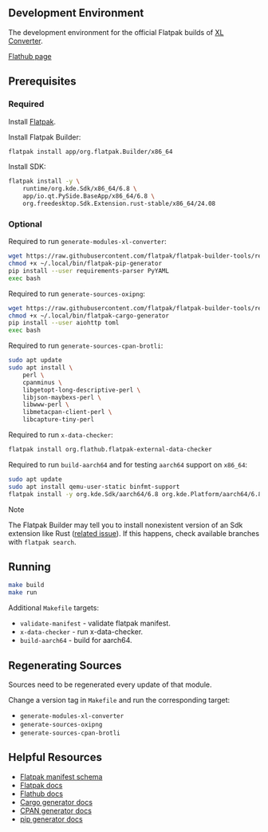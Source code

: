 ## Development Environment

The development environment for the official Flatpak builds of [XL Converter](https://github.com/JacobDev1/xl-converter).

[Flathub page](https://flathub.org/apps/eu.codepoems.xl-converter)

## Prerequisites

### Required

Install [Flatpak](https://flatpak.org/).

Install Flatpak Builder:

```bash
flatpak install app/org.flatpak.Builder/x86_64
```

Install SDK:

```bash
flatpak install -y \
    runtime/org.kde.Sdk/x86_64/6.8 \
    app/io.qt.PySide.BaseApp/x86_64/6.8 \
    org.freedesktop.Sdk.Extension.rust-stable/x86_64/24.08
```

### Optional

Required to run `generate-modules-xl-converter`:

```bash
wget https://raw.githubusercontent.com/flatpak/flatpak-builder-tools/refs/heads/master/pip/flatpak-pip-generator -O ~/.local/bin/flatpak-pip-generator
chmod +x ~/.local/bin/flatpak-pip-generator
pip install --user requirements-parser PyYAML
exec bash
```

Required to run `generate-sources-oxipng`:

```bash
wget https://raw.githubusercontent.com/flatpak/flatpak-builder-tools/refs/heads/master/cargo/flatpak-cargo-generator.py -O ~/.local/bin/flatpak-cargo-generator
chmod +x ~/.local/bin/flatpak-cargo-generator
pip install --user aiohttp toml
exec bash
```

Required to run `generate-sources-cpan-brotli`:

```bash
sudo apt update
sudo apt install \
    perl \
    cpanminus \
    libgetopt-long-descriptive-perl \
    libjson-maybexs-perl \
    libwww-perl \
    libmetacpan-client-perl \
    libcapture-tiny-perl
```

Required to run `x-data-checker`:

```bash
flatpak install org.flathub.flatpak-external-data-checker
```

Required to run `build-aarch64` and for testing `aarch64` support on `x86_64`:

```bash
sudo apt update
sudo apt install qemu-user-static binfmt-support
flatpak install -y org.kde.Sdk/aarch64/6.8 org.kde.Platform/aarch64/6.8 io.qt.PySide.BaseApp/aarch64/6.8 org.freedesktop.Sdk.Extension.rust-stable/aarch64/24.08
```

> [!NOTE]
> The Flatpak Builder may tell you to install nonexistent version of an Sdk extension like Rust ([related issue](https://github.com/flatpak/flatpak-builder/issues/494)). If this happens, check available branches with `flatpak search`.

## Running

```bash
make build
make run
```

Additional `Makefile` targets:
- `validate-manifest` - validate flatpak manifest.
- `x-data-checker` - run x-data-checker.
- `build-aarch64` - build for aarch64.

## Regenerating Sources

Sources need to be regenerated every update of that module.

Change a version tag in `Makefile` and run the corresponding target:
- `generate-modules-xl-converter`
- `generate-sources-oxipng`
- `generate-sources-cpan-brotli`

## Helpful Resources

- [Flatpak manifest schema](https://github.com/flatpak/flatpak-builder/blob/main/data/flatpak-manifest.schema.json)
- [Flatpak docs](https://docs.flatpak.org/)
- [Flathub docs](https://docs.flathub.org/)
- [Cargo generator docs](https://github.com/flatpak/flatpak-builder-tools/tree/master/cargo)
- [CPAN generator docs](https://github.com/flatpak/flatpak-builder-tools/tree/master/cpan)
- [pip generator docs](https://github.com/flatpak/flatpak-builder-tools/tree/master/pip)